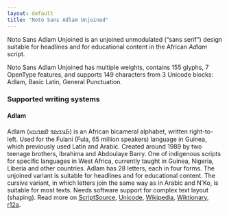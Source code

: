```yaml
---
layout: default
title: "Noto Sans Adlam Unjoined"
---
```

Noto Sans Adlam Unjoined is an unjoined unmodulated (“sans serif”) design suitable for headlines and for educational content in the African _Adlam_ script. 

Noto Sans Adlam Unjoined has multiple weights, contains 155 glyphs, 7 OpenType features, and supports 149 characters from 3 Unicode blocks: Adlam, Basic Latin, General Punctuation.


### Supported writing systems


#### Adlam

Adlam (<span class='autonym'>𞤀𞤣𞤤𞤢𞤥 𞤆𞤵𞤤𞤢𞤪</span>) is an African bicameral alphabet, written right-to-left. Used for the Fulani (Fula, 65 million speakers) language in Guinea, which previously used Latin and Arabic. Created around 1989 by two teenage brothers, Ibrahima and Abdoulaye Barry. One of indigenous scripts for specific languages in West Africa, currently taught in Guinea, Nigeria, Liberia and other countries. Adlam has 28 letters, each in four forms. The unjoined variant is suitable for headlines and for educational content. The cursive variant, in which letters join the same way as in Arabic and N’Ko, is suitable for most texts. Needs software support for complex text layout (shaping). Read more on [ScriptSource](https://scriptsource.org/scr/Adlm), [Unicode](https://www.unicode.org/versions/Unicode13.0.0/ch19.pdf#G56860), [Wikipedia](https://en.wikipedia.org/wiki/ISO_15924:Adlm), [Wiktionary](https://en.wiktionary.org/wiki/Category:Adlam_script), [r12a](https://r12a.github.io/scripts/links?iso=Adlm).

